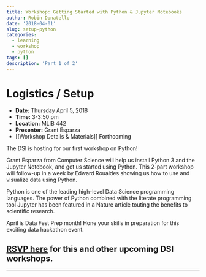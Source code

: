 ```yaml
---
title: Workshop: Getting Started with Python & Jupyter Notebooks
author: Robin Donatello
date: '2018-04-01'
slug: setup-python
categories:
  - learning
  - workshop
  - python
tags: []
description: 'Part 1 of 2'
---
```



# Logistics / Setup

* **Date:** Thursday April 5, 2018
* **Time:** 3-3:50 pm
* **Location:** MLIB 442
* **Presenter:** Grant Esparza 
* [[Workshop Details & Materials]] Forthcoming


The DSI is hosting for our first workshop on Python! 

Grant Esparza from Computer Science will help us install Python 3 and the Jupyter Notebook, and get us started using Python. This 2-part workshop will follow-up in a week by Edward Roualdes showing us how to use and visualize data using Python. 

Python is one of the leading high-level Data Science programming languages. The power of Python combined with the literate programming tool Jupyter has been featured in a Nature article touting the benefits to scientific research.

April is Data Fest Prep month! Hone your skills in preparation for this exciting data hackathon event.

## [RSVP here](https://goo.gl/forms/mMUf1QRezqAY0ID03) for this and other upcoming DSI workshops. 

----



